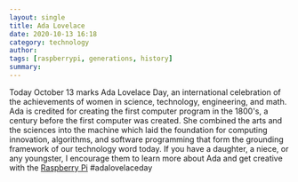 ```yaml
---
layout: single 
title: Ada Lovelace
date: 2020-10-13 16:18
category: technology 
author: 
tags: [raspberrypi, generations, history]
summary: 
---
```


Today October 13 marks Ada Lovelace Day, an international celebration of the achievements of women in science, technology, engineering, and math. Ada is credited for creating the first computer program in the 1800's, a century before the first computer was created. She combined the arts and the sciences into the machine which laid the foundation for computing innovation, algorithms, and software programming that form the grounding framework of our technology word today. If you have a daughter, a niece, or any youngster, I encourage them to learn more about Ada and get creative with the [Raspberry Pi](https://www.raspberrypi.org/blog/raspberry-pi-books-bookloversday/)  #adalovelaceday